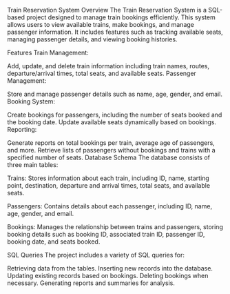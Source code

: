 Train Reservation System
Overview
The Train Reservation System is a SQL-based project designed to manage train bookings efficiently. This system allows users to view available trains, make bookings, and manage passenger information. It includes features such as tracking available seats, managing passenger details, and viewing booking histories.

Features
Train Management:

Add, update, and delete train information including train names, routes, departure/arrival times, total seats, and available seats.
Passenger Management:

Store and manage passenger details such as name, age, gender, and email.
Booking System:

Create bookings for passengers, including the number of seats booked and the booking date.
Update available seats dynamically based on bookings.
Reporting:

Generate reports on total bookings per train, average age of passengers, and more.
Retrieve lists of passengers without bookings and trains with a specified number of seats.
Database Schema
The database consists of three main tables:

Trains: Stores information about each train, including ID, name, starting point, destination, departure and arrival times, total seats, and available seats.

Passengers: Contains details about each passenger, including ID, name, age, gender, and email.

Bookings: Manages the relationship between trains and passengers, storing booking details such as booking ID, associated train ID, passenger ID, booking date, and seats booked.

SQL Queries
The project includes a variety of SQL queries for:

Retrieving data from the tables.
Inserting new records into the database.
Updating existing records based on bookings.
Deleting bookings when necessary.
Generating reports and summaries for analysis.
